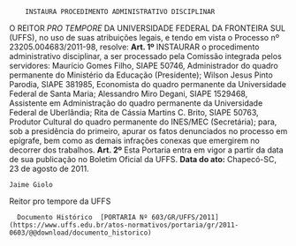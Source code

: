        INSTAURA PROCEDIMENTO ADMINISTRATIVO DISCIPLINAR  

 O REITOR *PRO TEMPORE*  DA UNIVERSIDADE FEDERAL DA FRONTEIRA SUL (UFFS), no uso de suas atribuições legais, e tendo em vista o Processo nº 23205.004683/2011-98, resolve:   **Art. 1º**  INSTAURAR o procedimento administrativo disciplinar, a ser processado pela Comissão integrada pelos servidores: Maurício Gomes Filho, SIAPE 50746, Administrador do quadro permanente do Ministério da Educação (Presidente); Wilson Jesus Pinto Parodia, SIAPE 381985, Economista do quadro permanente da Universidade Federal de Santa Maria; Alessandro Miro Degani, SIAPE 1529468, Assistente em Administração do quadro permanente da Universidade Federal de Uberlândia; Rita de Cássia Martins C. Brito, SIAPE 50763, Produtor Cultural do quadro permanente do INES/MEC (Secretária); para, sob a presidência do primeiro, apurar os fatos denunciados no processo em epígrafe, bem como as demais infrações conexas que emergirem no decorrer dos trabalhos.   **Art. 2º**  Esta Portaria entra em vigor a partir da data de sua publicação no Boletim Oficial da UFFS.        **Data do ato:** Chapecó-SC, 23 de agosto de 2011.   
 

    Jaime Giolo   
 Reitor pro tempore da UFFS 

      Documento Histórico  [PORTARIA Nº 603/GR/UFFS/2011](https://www.uffs.edu.br/atos-normativos/portaria/gr/2011-0603/@@download/documento_historico)     
      